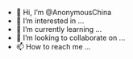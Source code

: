 - 👋 Hi, I’m @AnonymousChina
- 👀 I’m interested in ...
- 🌱 I’m currently learning ...
- 💞️ I’m looking to collaborate on ...
- 📫 How to reach me ...

<!---
AnonymousChina/AnonymousChina is a ✨ special ✨ repository because its `README.md` (this file) appears on your GitHub profile.
You can click the Preview link to take a look at your changes.
--->
